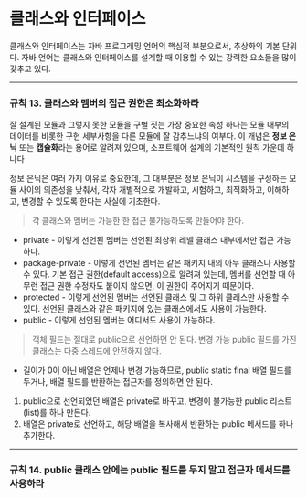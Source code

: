 # 클래스와 인터페이스
클래스와 인터페이스는 자바 프로그래밍 언어의 핵심적 부분으로서, 추상화의 기본 단위다. 자바 언어는 클래스와 인터페이스를 설계할 때 이용할 수 있는 강력한 
요소들을 많이 갖추고 있다.
<hr/>

### 규칙 13. 클래스와 멤버의 접근 권한은 최소화하라
잘 설계된 모듈과 그렇지 못한 모듈을 구별 짓는 가장 중요한 속성 하나는 모듈 내부의 데이터를 비롯한 구현 세부사항을 다른 모듈에 잘 감추느냐의 여부다. 
이 개념은 **정보 은닉** 또는 **캡슐화**라는 용어로 알려져 있으며, 소프트웨어 설계의 기본적인 원칙 가운데 하나다

정보 은닉은 여러 가지 이유로 중요한데, 그 대부분은 정보 은닉이 시스템을 구성하는 모듈 사이의 의존성을 낮춰서, 각자 개별적으로 개발하고, 시험하고, 최적화하고, 
이해하고, 변경할 수 있도록 한다는 사실에 기초한다.
> 각 클래스와 멤버는 가능한 한 접근 불가능하도록 만들어야 한다.
* private - 이렇게 선언된 멤버는 선언된 최상위 레벨 클래스 내부에서만 접근 가능하다.
* package-private - 이렇게 선언된 멤버는 같은 패키지 내의 아무 클래스나 사용할 수 있다. 기본 접근 권한(default access)으로 알려져 있는데, 멤버를 선언할 때 
아무런 접근 권한 수정자도 붙이지 않으면, 이 권한이 주어지기 때문이다.
* protected - 이렇게 선언된 멤버는 선언된 클래스 및 그 하위 클래스만 사용할 수 있다. 선언된 클래스와 같은 패키지에 있는 클래스에서도 사용이 가능한다.
* public - 이렇게 선언된 멤버는 어디서도 사용이 가능하다.
> 객체 필드는 절대로 public으로 선언하면 안 된다. 변경 가능 public 필드를 가진 클래스는 다중 스레드에 안전하지 않다.

* 길이가 0이 아닌 배열은 언제나 변경 가능하므로, public static final 배열 필드를 두거나, 배열 필드를 반환하는 접근자를 정의하면 안 된다.
1. public으로 선언되었던 배열은 private로 바꾸고, 변경이 불가능한 public 리스트(list)를 하나 만든다.
2. 배열은 private로 선언하고, 해당 배열을 복사해서 반환하는 public 메서드를 하나 추가한다.
<hr/>

### 규칙 14. public 클래스 안에는 public 필드를 두지 말고 접근자 메서드를 사용하라
